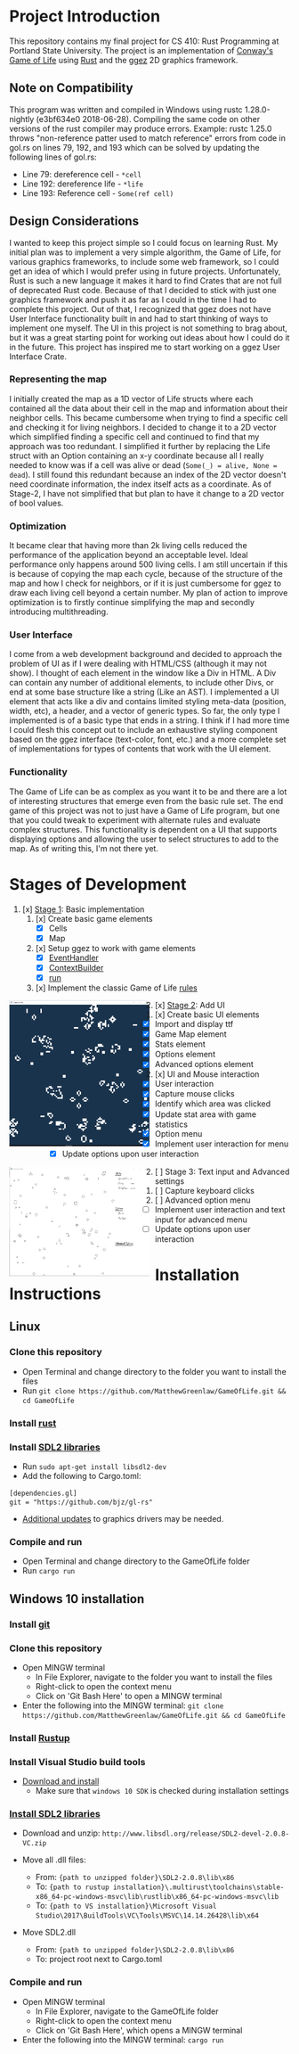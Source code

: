 # Project Introduction
This repository contains my final project for CS 410: Rust Programming at Portland State University. The project is an implementation of [Conway's Game of Life](https://en.wikipedia.org/wiki/Conway%27s_Game_of_Life) using [Rust](https://www.rust-lang.org/en-US/) and the [ggez](https://github.com/ggez/ggez) 2D graphics framework. 

## Note on Compatibility
This program was written and compiled in Windows using rustc 1.28.0-nightly (e3bf634e0 2018-06-28). Compiling the same code on other versions of the rust compiler may produce errors. Example: rustc 1.25.0 throws "non-reference patter used to match reference" errors from code in gol.rs on lines 79, 192, and 193 which can be solved by updating the following lines of gol.rs:
* Line 79: dereference cell - `*cell`
* Line 192: dereference life - `*life`
* Line 193: Reference cell - `Some(ref cell)`

## Design Considerations
I wanted to keep this project simple so I could focus on learning Rust. My initial plan was to implement a very simple algorithm, the Game of Life, for various graphics frameworks, to include some web framework, so I could get an idea of which I would prefer using in future projects. Unfortunately, Rust is such a new language it makes it hard to find Crates that are not full of deprecated Rust code. Because of that I decided to stick with just one graphics framework and push it as far as I could in the time I had to complete this project. Out of that, I recognized that ggez does not have User Interface functionality built in and had to start thinking of ways to implement one myself. The UI in this project is not something to brag about, but it was a great starting point for working out ideas about how I could do it in the future. This project has inspired me to start working on a ggez User Interface Crate.

### Representing the map
I initially created the map as a 1D vector of Life structs where each contained all the data about their cell in the map and information about their neighbor cells. This became cumbersome when trying to find a specific cell and checking it for living neighbors. I decided to change it to a 2D vector which simplified finding a specific cell and continued to find that my approach was too redundant. I simplified it further by replacing the Life struct with an Option containing an x-y coordinate because all I really needed to know was if a cell was alive or dead (`Some(_) = alive, None = dead`). I still found this redundant because an index of the 2D vector doesn't need coordinate information, the index itself acts as a coordinate. As of Stage-2, I have not simplified that but plan to have it change to a 2D vector of bool values. 

### Optimization
It became clear that having more than 2k living cells reduced the performance of the application beyond an acceptable level. Ideal performance only happens around 500 living cells. I am still uncertain if this is because of copying the map each cycle, because of the structure of the map and how I check for neighbors, or if it is just cumbersome for ggez to draw each living cell beyond a certain number. My plan of action to improve optimization is to firstly continue simplifying the map and secondly introducing multithreading. 

### User Interface
I come from a web development background and decided to approach the problem of UI as if I were dealing with HTML/CSS (although it may not show). I thought of each element in the window like a Div in HTML. A Div can contain any number of additional elements, to include other Divs, or end at some base structure like a string (Like an AST). I implemented a UI element that acts like a div and contains limited styling meta-data (position, width, etc), a header, and a vector of generic types. So far, the only type I implemented is of a basic type that ends in a string. I think if I had more time I could flesh this concept out to include an exhaustive styling component based on the ggez interface (text-color, font, etc.) and a more complete set of implementations for types of contents that work with the UI element.

### Functionality
The Game of Life can be as complex as you want it to be and there are a lot of interesting structures that emerge even from the basic rule set. The end game of this project was not to just have a Game of Life program, but one that you could tweak to experiment with alternate rules and evaluate complex structures. This functionality is dependent on a UI that supports displaying options and allowing the user to select structures to add to the map. As of writing this, I'm not there yet.

# Stages of Development
1. [x] [Stage 1](https://github.com/MatthewGreenlaw/GameOfLife/releases/tag/Benchmark-1): Basic implementation
   1. [x] Create basic game elements
      * [x] Cells
      * [x] Map
   2. [x] Setup ggez to work with game elements
      * [x] [EventHandler](https://docs.rs/ggez/0.3.1/ggez/event/trait.EventHandler.html)
      * [x] [ContextBuilder](https://docs.rs/ggez/0.4.1/ggez/struct.ContextBuilder.html)
      * [x] [run](https://docs.rs/ggez/0.3.1/ggez/event/fn.run.html)
   3. [x] Implement the classic Game of Life [rules](https://en.wikipedia.org/wiki/Conway%27s_Game_of_Life#Rules)

<img src="screenshots/Stage1.png"
     alt="Stage-1"
     style="float: left; margin-right: 10px; max-width: 50%;" />

2. [x] [Stage 2](https://github.com/MatthewGreenlaw/GameOfLife/releases/tag/Stage-2): Add UI
   1. [x] Create basic UI elements
      * [x] Import and display ttf
      * [x] Game Map element
      * [x] Stats element
      * [x] Options element
      * [x] Advanced options element
      
   2. [x] UI and Mouse interaction
      * [x] User interaction
         * [x] Capture mouse clicks
         * [x] Identify which area was clicked
      * [x] Update stat area with game statistics
      * [x] Option menu
         * [x] Implement user interaction for menu
         * [x] Update options upon user interaction

<img src="screenshots/Stage2.png"
     alt="Stage-2"
     style="float: left; margin-right: 10px; max-width: 50%;" />

2. [ ] Stage 3: Text input and Advanced settings
   1. [ ] Capture keyboard clicks     
   2. [ ] Advanced option menu
      * [ ] Implement user interaction and text input for advanced menu
      * [ ] Update options upon user interaction

# Installation Instructions

## Linux

### Clone this repository
  * Open Terminal and change directory to the folder you want to install the files
  * Run `git clone https://github.com/MatthewGreenlaw/GameOfLife.git && cd GameOfLife`

### Install [rust](https://www.rust-lang.org/en-US/install.html)

### Install [SDL2 libraries](https://github.com/Rust-SDL2/rust-sdl2#user-content-requirements)
  * Run `sudo apt-get install libsdl2-dev`
  * Add the following to Cargo.toml: 
  ```
  [dependencies.gl]
  git = "https://github.com/bjz/gl-rs"
  ```
  * [Additional updates](https://github.com/ggez/ggez/issues/194) to graphics drivers may be needed.

### Compile and run
  * Open Terminal and change directory to the GameOfLife folder
  * Run `cargo run`

## Windows 10 installation
### Install [git](https://git-scm.com/download/win)

### Clone this repository
  * Open MINGW terminal
    * In File Explorer, navigate to the folder you want to install the files
    * Right-click to open the context menu
    * Click on 'Git Bash Here' to open a MINGW terminal
  * Enter the following into the MINGW terminal: `git clone https://github.com/MatthewGreenlaw/GameOfLife.git && cd GameOfLife`

### Install [Rustup](https://win.rustup.rs/)

### Install Visual Studio build tools
  * [Download and install](https://visualstudio.microsoft.com/thank-you-downloading-visual-studio/?sku=BuildTools&rel=15#)
    * Make sure that `windows 10 SDK` is checked during installation settings

### [Install SDL2 libraries](https://github.com/Rust-SDL2/rust-sdl2#windows-with-build-script)
  * Download and unzip: `http://www.libsdl.org/release/SDL2-devel-2.0.8-VC.zip`
  * Move all .dll files:
    * From: `{path to unzipped folder}\SDL2-2.0.8\lib\x86`
    * To: `{path to rustup installation}\.multirust\toolchains\stable-x86_64-pc-windows-msvc\lib\rustlib\x86_64-pc-windows-msvc\lib`
    * To: `{path to VS installation}\Microsoft Visual Studio\2017\BuildTools\VC\Tools\MSVC\14.14.26428\lib\x64`

  * Move SDL2.dll 
    * From: `{path to unzipped folder}\SDL2-2.0.8\lib\x86`
    * To: project root next to Cargo.toml

### Compile and run
  * Open MINGW terminal
    * In File Explorer, navigate to the GameOfLife folder
    * Right-click to open the context menu
    * Click on 'Git Bash Here', which opens a MINGW terminal
  * Enter the following into the MINGW terminal: `cargo run`
